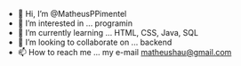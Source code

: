 - 👋 Hi, I’m @MatheusPPimentel
- 👀 I’m interested in ... programin
- 🌱 I’m currently learning ... HTML, CSS, Java, SQL
- 💞️ I’m looking to collaborate on ... backend
- 📫 How to reach me ... my e-mail matheushau@gmail.com

<!---
MatheusPPimentel/MatheusPPimentel is a ✨ special ✨ repository because its `README.md` (this file) appears on your GitHub profile.
You can click the Preview link to take a look at your changes.
--->
